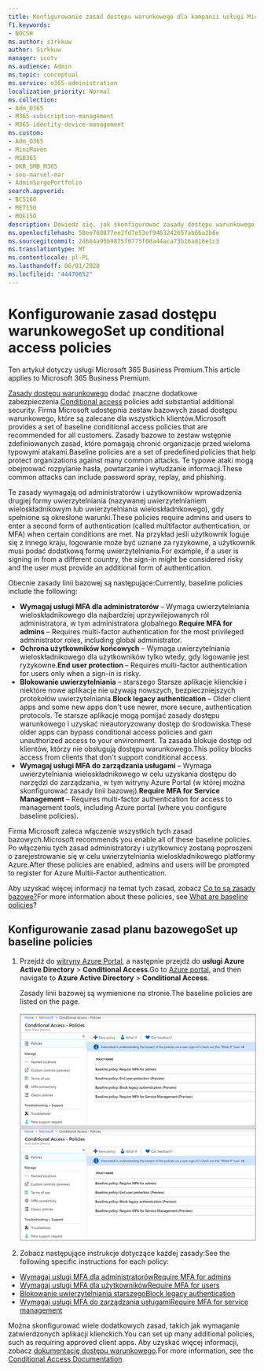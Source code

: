 ```yaml
---
title: Konfigurowanie zasad dostępu warunkowego dla kampanii usługi Microsoft 365
f1.keywords:
- NOCSH
ms.author: sirkkuw
author: Sirkkuw
manager: scotv
ms.audience: Admin
ms.topic: conceptual
ms.service: o365-administration
localization_priority: Normal
ms.collection:
- Adm_O365
- M365-subscription-management
- M365-identity-device-management
ms.custom:
- Adm_O365
- MiniMaven
- MSB365
- OKR_SMB_M365
- seo-marvel-mar
- AdminSurgePortfolio
search.appverid:
- BCS160
- MET150
- MOE150
description: Dowiedz się, jak skonfigurować zasady dostępu warunkowego dla kampanii usługi Microsoft 365, aby dodać znaczne dodatkowe zabezpieczenia.
ms.openlocfilehash: 58ee760877ee2fd7e53ef9463242657ab66a2b6e
ms.sourcegitcommit: 2d664a95b9875f0775f0da44aca73b16a816e1c3
ms.translationtype: MT
ms.contentlocale: pl-PL
ms.lasthandoff: 06/01/2020
ms.locfileid: "44470652"
---
```

# <a name="set-up-conditional-access-policies"></a><span data-ttu-id="adbbf-103">Konfigurowanie zasad dostępu warunkowego</span><span class="sxs-lookup"><span data-stu-id="adbbf-103">Set up conditional access policies</span></span>

<span data-ttu-id="adbbf-104">Ten artykuł dotyczy usługi Microsoft 365 Business Premium.</span><span class="sxs-lookup"><span data-stu-id="adbbf-104">This article applies to Microsoft 365 Business Premium.</span></span>

<span data-ttu-id="adbbf-105">[Zasady dostępu warunkowego](https://docs.microsoft.com/azure/active-directory/conditional-access/overview) dodać znaczne dodatkowe zabezpieczenia.</span><span class="sxs-lookup"><span data-stu-id="adbbf-105">[Conditional access](https://docs.microsoft.com/azure/active-directory/conditional-access/overview) policies add substantial additional security.</span></span> <span data-ttu-id="adbbf-106">Firma Microsoft udostępnia zestaw bazowych zasad dostępu warunkowego, które są zalecane dla wszystkich klientów.</span><span class="sxs-lookup"><span data-stu-id="adbbf-106">Microsoft provides a set of baseline conditional access policies that are recommended for all customers.</span></span> <span data-ttu-id="adbbf-107">Zasady bazowe to zestaw wstępnie zdefiniowanych zasad, które pomagają chronić organizacje przed wieloma typowymi atakami.</span><span class="sxs-lookup"><span data-stu-id="adbbf-107">Baseline policies are a set of predefined policies that help protect organizations against many common attacks.</span></span> <span data-ttu-id="adbbf-108">Te typowe ataki mogą obejmować rozpylanie hasła, powtarzanie i wyłudzanie informacji.</span><span class="sxs-lookup"><span data-stu-id="adbbf-108">These common attacks can include password spray, replay, and phishing.</span></span>

<span data-ttu-id="adbbf-109">Te zasady wymagają od administratorów i użytkowników wprowadzenia drugiej formy uwierzytelniania (nazywanej uwierzytelnianiem wieloskładnikowym lub uwierzytelniania wieloskładnikowego), gdy spełnione są określone warunki.</span><span class="sxs-lookup"><span data-stu-id="adbbf-109">These policies require admins and users to enter a second form of authentication (called multifactor authentication, or MFA) when certain conditions are met.</span></span> <span data-ttu-id="adbbf-110">Na przykład jeśli użytkownik loguje się z innego kraju, logowanie może być uznane za ryzykowne, a użytkownik musi podać dodatkową formę uwierzytelniania.</span><span class="sxs-lookup"><span data-stu-id="adbbf-110">For example, if a user is signing in from a different country, the sign-in might be considered risky and the user must provide an additional form of authentication.</span></span> 

<span data-ttu-id="adbbf-111">Obecnie zasady linii bazowej są następujące:</span><span class="sxs-lookup"><span data-stu-id="adbbf-111">Currently, baseline policies include the following:</span></span>
- <span data-ttu-id="adbbf-112">**Wymagaj usługi MFA dla administratorów** &ndash; Wymaga uwierzytelniania wieloskładnikowego dla najbardziej uprzywilejowanych ról administratora, w tym administratora globalnego.</span><span class="sxs-lookup"><span data-stu-id="adbbf-112">**Require MFA for admins** &ndash; Requires multi-factor authentication for the most privileged administrator roles, including global administrator.</span></span>
- <span data-ttu-id="adbbf-113">**Ochrona użytkowników końcowych** &ndash; Wymaga uwierzytelniania wieloskładnikowego dla użytkowników tylko wtedy, gdy logowanie jest ryzykowne.</span><span class="sxs-lookup"><span data-stu-id="adbbf-113">**End user protection** &ndash; Requires multi-factor authentication for users only when a sign-in is risky.</span></span> 
- <span data-ttu-id="adbbf-114">**Blokowanie uwierzytelniania** &ndash; starszego Starsze aplikacje klienckie i niektóre nowe aplikacje nie używają nowszych, bezpieczniejszych protokołów uwierzytelniania.</span><span class="sxs-lookup"><span data-stu-id="adbbf-114">**Block legacy authentication** &ndash; Older client apps and some new apps don't use newer, more secure, authentication protocols.</span></span> <span data-ttu-id="adbbf-115">Te starsze aplikacje mogą pomijać zasady dostępu warunkowego i uzyskać nieautoryzowany dostęp do środowiska.</span><span class="sxs-lookup"><span data-stu-id="adbbf-115">These older apps can bypass conditional access policies and gain unauthorized access to your environment.</span></span> <span data-ttu-id="adbbf-116">Ta zasada blokuje dostęp od klientów, którzy nie obsługują dostępu warunkowego.</span><span class="sxs-lookup"><span data-stu-id="adbbf-116">This policy blocks access from clients that don't support conditional access.</span></span> 
- <span data-ttu-id="adbbf-117">**Wymagaj usługi MFA do zarządzania usługami** &ndash; Wymaga uwierzytelniania wieloskładnikowego w celu uzyskania dostępu do narzędzi do zarządzania, w tym witryny Azure Portal (w której można skonfigurować zasady linii bazowej).</span><span class="sxs-lookup"><span data-stu-id="adbbf-117">**Require MFA for Service Management** &ndash; Requires multi-factor authentication for access to management tools, including Azure portal (where you configure baseline policies).</span></span> 

<span data-ttu-id="adbbf-118">Firma Microsoft zaleca włączenie wszystkich tych zasad bazowych.</span><span class="sxs-lookup"><span data-stu-id="adbbf-118">Microsoft recommends you enable all of these baseline policies.</span></span> <span data-ttu-id="adbbf-119">Po włączeniu tych zasad administratorzy i użytkownicy zostaną poproszeni o zarejestrowanie się w celu uwierzytelniania wieloskładnikowego platformy Azure.</span><span class="sxs-lookup"><span data-stu-id="adbbf-119">After these policies are enabled, admins and users will be prompted to register for Azure Multii-Factor authentication.</span></span>

<span data-ttu-id="adbbf-120">Aby uzyskać więcej informacji na temat tych zasad, zobacz [Co to są zasady bazowe?](https://docs.microsoft.com/azure/active-directory/conditional-access/concept-baseline-protection)</span><span class="sxs-lookup"><span data-stu-id="adbbf-120">For more information about these policies, see [What are baseline policies](https://docs.microsoft.com/azure/active-directory/conditional-access/concept-baseline-protection)?</span></span>


## <a name="set-up-baseline-policies"></a><span data-ttu-id="adbbf-121">Konfigurowanie zasad planu bazowego</span><span class="sxs-lookup"><span data-stu-id="adbbf-121">Set up baseline policies</span></span>

1. <span data-ttu-id="adbbf-122">Przejdź do [witryny Azure Portal](https://portal.azure.com), a następnie przejdź do **usługi Azure Active Directory** \> **Conditional Access**.</span><span class="sxs-lookup"><span data-stu-id="adbbf-122">Go to [Azure portal](https://portal.azure.com), and then navigate to **Azure Active Directory** \> **Conditional Access**.</span></span>
    
    <span data-ttu-id="adbbf-123">Zasady linii bazowej są wymienione na stronie.</span><span class="sxs-lookup"><span data-stu-id="adbbf-123">The baseline policies are listed on the page.</span></span> <br/> <br/>
    <span data-ttu-id="adbbf-124">![Strona zawierająca listę zasad planu bazowego dostępu warunkowego.](../media/baslinepolicies.png)</span><span class="sxs-lookup"><span data-stu-id="adbbf-124">![Page that lists baseline policies for conditional access.](../media/baslinepolicies.png)</span></span>
1. <span data-ttu-id="adbbf-125">Zobacz następujące instrukcje dotyczące każdej zasady:</span><span class="sxs-lookup"><span data-stu-id="adbbf-125">See the following specific instructions for each policy:</span></span>

  - [<span data-ttu-id="adbbf-126">Wymagaj usługi MFA dla administratorów</span><span class="sxs-lookup"><span data-stu-id="adbbf-126">Require MFA for admins</span></span>](https://docs.microsoft.com/azure/active-directory/conditional-access/howto-baseline-protect-administrators)
- [<span data-ttu-id="adbbf-127">Wymagaj usługi MFA dla użytkowników</span><span class="sxs-lookup"><span data-stu-id="adbbf-127">Require MFA for users</span></span>](https://docs.microsoft.com/azure/active-directory/conditional-access/howto-baseline-protect-end-users)  
 - [<span data-ttu-id="adbbf-128">Blokowanie uwierzytelniania starszego</span><span class="sxs-lookup"><span data-stu-id="adbbf-128">Block legacy authentication</span></span>](https://docs.microsoft.com/azure/active-directory/conditional-access/howto-baseline-protect-legacy-auth)
  - [<span data-ttu-id="adbbf-129">Wymagaj usługi MFA do zarządzania usługami</span><span class="sxs-lookup"><span data-stu-id="adbbf-129">Require MFA for service management</span></span>](https://docs.microsoft.com/azure/active-directory/conditional-access/howto-baseline-protect-azure)

<span data-ttu-id="adbbf-130">Można skonfigurować wiele dodatkowych zasad, takich jak wymaganie zatwierdzonych aplikacji klienckich.</span><span class="sxs-lookup"><span data-stu-id="adbbf-130">You can set up many additional policies, such as requiring approved client apps.</span></span> <span data-ttu-id="adbbf-131">Aby uzyskać więcej informacji, zobacz [dokumentację dostępu warunkowego](https://docs.microsoft.com/azure/active-directory/conditional-access/).</span><span class="sxs-lookup"><span data-stu-id="adbbf-131">For more information, see the [Conditional Access Documentation](https://docs.microsoft.com/azure/active-directory/conditional-access/).</span></span>
